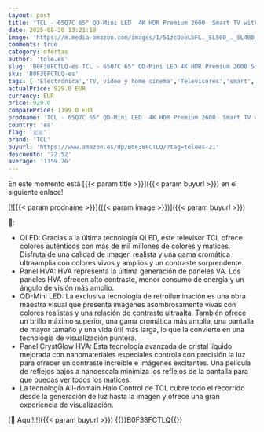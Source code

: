 ```yaml
---
layout: post
title: 'TCL - 65Q7C 65" QD-Mini LED  4K HDR Premium 2600  Smart TV with Google TV  Dolby Vision IQ & Atmos  CrystGlow HVA Panel  Motion Clarity Pro 144Hz  Game Master  [Energy Class F]'
date: 2025-08-30 13:21:19
image: 'https://m.media-amazon.com/images/I/51zcDoeLbFL._SL500_._SL400_.jpg'
comments: true
category: ofertas
author: 'tole.es'
slug: 'B0F38FCTLQ-es TCL - 65Q7C 65" QD-Mini LED 4K HDR Premium 2600 Smart TV...'
sku: 'B0F38FCTLQ-es'
tags: [ 'Electrónica','TV, vídeo y home cinema','Televisores','smart','tcl','tv','🇪🇸', ]
actualPrice: 929.0 EUR
currency: EUR
price: 929.0
comparePrice: 1199.0 EUR
prodname: 'TCL - 65Q7C 65" QD-Mini LED  4K HDR Premium 2600  Smart TV with Google TV  Dolby Vision IQ & Atmos  CrystGlow HVA Panel  Motion Clarity Pro 144Hz  Game Master  [Energy Class F]'
country: 'es'
flag: '🇪🇸'
brand: 'TCL'
buyurl: 'https://www.amazon.es/dp/B0F38FCTLQ/?tag=tolees-21'
descuento: '22.52'
average: '1359.76'
---
```


En este momento está [{{< param title >}}]({{< param buyurl >}}) en el siguiente enlace!

[![{{< param prodname >}}]({{< param image >}})]({{< param buyurl >}})

🔎:

- QLED: Gracias a la última tecnología QLED, este televisor TCL ofrece colores auténticos con más de mil millones de colores y matices. Disfruta de una calidad de imagen realista y una gama cromática ultraamplia con colores vivos y amplios y un contraste sorprendente.
- Panel HVA: HVA representa la última generación de paneles VA. Los paneles HVA ofrecen alto contraste, menor consumo de energía y un ángulo de visión más amplio.
- QD-Mini LED: La exclusiva tecnología de retroiluminación es una obra maestra visual que presenta imágenes asombrosamente vivas con colores realistas y una relación de contraste ultraalta. También ofrece un brillo máximo superior, una gama cromática más amplia, una pantalla de mayor tamaño y una vida útil más larga, lo que la convierte en una tecnología de visualización puntera.
- Panel CrystGlow HVA: Esta tecnología avanzada de cristal líquido mejorada con nanomateriales especiales controla con precisión la luz para ofrecer un contraste increíble e imágenes excitantes. Una película de reflejos bajos a nanoescala minimiza los reflejos de la pantalla para que puedas ver todos los matices.
- La tecnología All-domain Halo Control de TCL cubre todo el recorrido desde la generación de luz hasta la imagen y ofrece una gran experiencia de visualización.

[🛒 Aquí!!!]({{< param buyurl >}})
{{<world>}}B0F38FCTLQ{{</world>}}

